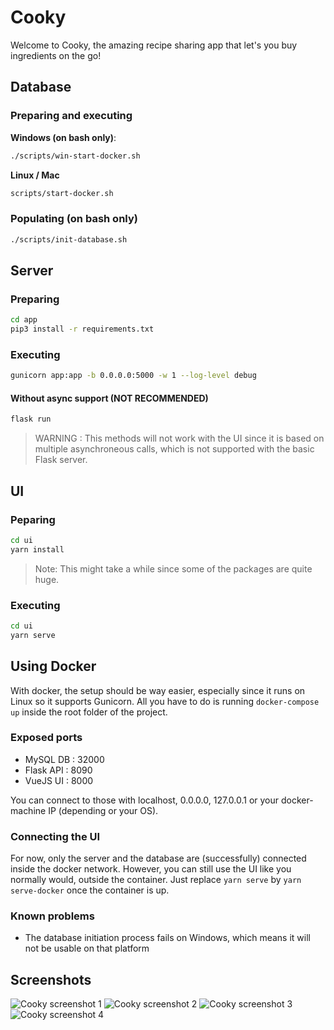 # Cooky

Welcome to Cooky, the amazing recipe sharing app that let's you buy ingredients on the go!

## Database

### Preparing and executing

**Windows (on bash only)**:

```bash
./scripts/win-start-docker.sh
```

**Linux / Mac**

```bash
scripts/start-docker.sh
```

### Populating (on bash only)

```bash
./scripts/init-database.sh
```

## Server

### Preparing

```bash
cd app
pip3 install -r requirements.txt
```

### Executing

```bash
gunicorn app:app -b 0.0.0.0:5000 -w 1 --log-level debug
```

#### Without async support (NOT RECOMMENDED)

```bash
flask run
```

> WARNING : This methods will not work with the UI since it is based on multiple asynchroneous calls, which is not supported with the basic Flask server. 

## UI

### Peparing

```bash
cd ui
yarn install
```

> Note: This might take a while since some of the packages are quite huge. 

### Executing

```bash
cd ui
yarn serve
```

## Using Docker

With docker, the setup should be way easier, especially since it runs on Linux so it supports Gunicorn. All you have to do is running `docker-compose up` inside the root folder of the project. 

### Exposed ports

* MySQL DB : 32000
* Flask API : 8090
* VueJS UI : 8000

You can connect to those with localhost, 0.0.0.0, 127.0.0.1 or your docker-machine IP (depending or your OS).

### Connecting the UI

For now, only the server and the database are (successfully) connected inside the docker network. However, you can still use the UI like you normally would, outside the container. Just replace `yarn serve` by `yarn serve-docker` once the container is up. 

### Known problems

* The database initiation process fails on Windows, which means it will not be usable on that platform

## Screenshots

![Cooky screenshot 1](https://user-images.githubusercontent.com/32545895/57195610-b6ebf900-6f22-11e9-85e9-92f19ccdcbc7.png)
![Cooky screenshot 2](https://user-images.githubusercontent.com/32545895/57195611-b6ebf900-6f22-11e9-93aa-ad1a1b1bd1db.png)
![Cooky screenshot 3](https://user-images.githubusercontent.com/32545895/57195891-64f8a280-6f25-11e9-9807-4746c89a543c.png)
![Cooky screenshot 4](https://user-images.githubusercontent.com/32545895/57195607-b6ebf900-6f22-11e9-9d4f-37a27f7aa2b6.png)
